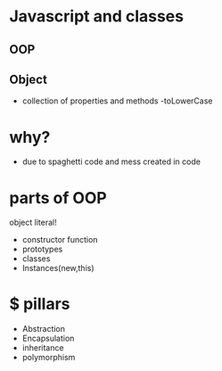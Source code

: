 # Javascript and classes

## OOP

## Object
- collection of properties and methods
-toLowerCase

# why?
- due to spaghetti code and mess created in code

# parts of OOP

object literal!
- constructor function
- prototypes
- classes
- Instances(new,this)

# $ pillars
- Abstraction
- Encapsulation
- inheritance
- polymorphism
